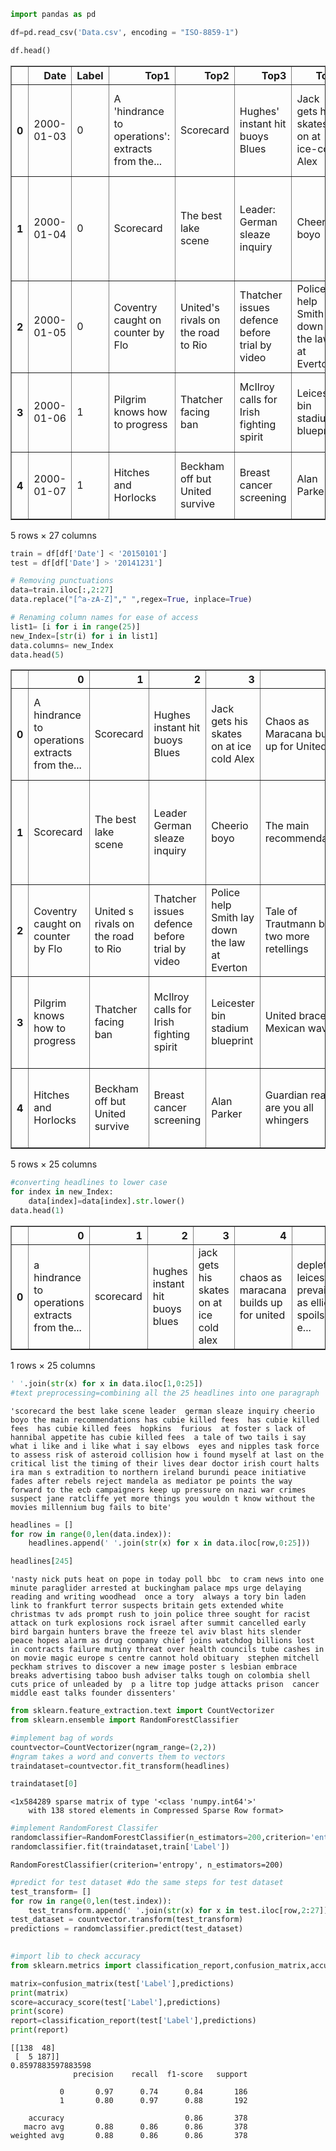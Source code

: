 ```python
import pandas as pd
```


```python
df=pd.read_csv('Data.csv', encoding = "ISO-8859-1")
```


```python
df.head()
```




<div>
<style scoped>
    .dataframe tbody tr th:only-of-type {
        vertical-align: middle;
    }

    .dataframe tbody tr th {
        vertical-align: top;
    }

    .dataframe thead th {
        text-align: right;
    }
</style>
<table border="1" class="dataframe">
  <thead>
    <tr style="text-align: right;">
      <th></th>
      <th>Date</th>
      <th>Label</th>
      <th>Top1</th>
      <th>Top2</th>
      <th>Top3</th>
      <th>Top4</th>
      <th>Top5</th>
      <th>Top6</th>
      <th>Top7</th>
      <th>Top8</th>
      <th>...</th>
      <th>Top16</th>
      <th>Top17</th>
      <th>Top18</th>
      <th>Top19</th>
      <th>Top20</th>
      <th>Top21</th>
      <th>Top22</th>
      <th>Top23</th>
      <th>Top24</th>
      <th>Top25</th>
    </tr>
  </thead>
  <tbody>
    <tr>
      <th>0</th>
      <td>2000-01-03</td>
      <td>0</td>
      <td>A 'hindrance to operations': extracts from the...</td>
      <td>Scorecard</td>
      <td>Hughes' instant hit buoys Blues</td>
      <td>Jack gets his skates on at ice-cold Alex</td>
      <td>Chaos as Maracana builds up for United</td>
      <td>Depleted Leicester prevail as Elliott spoils E...</td>
      <td>Hungry Spurs sense rich pickings</td>
      <td>Gunners so wide of an easy target</td>
      <td>...</td>
      <td>Flintoff injury piles on woe for England</td>
      <td>Hunters threaten Jospin with new battle of the...</td>
      <td>Kohl's successor drawn into scandal</td>
      <td>The difference between men and women</td>
      <td>Sara Denver, nurse turned solicitor</td>
      <td>Diana's landmine crusade put Tories in a panic</td>
      <td>Yeltsin's resignation caught opposition flat-f...</td>
      <td>Russian roulette</td>
      <td>Sold out</td>
      <td>Recovering a title</td>
    </tr>
    <tr>
      <th>1</th>
      <td>2000-01-04</td>
      <td>0</td>
      <td>Scorecard</td>
      <td>The best lake scene</td>
      <td>Leader: German sleaze inquiry</td>
      <td>Cheerio, boyo</td>
      <td>The main recommendations</td>
      <td>Has Cubie killed fees?</td>
      <td>Has Cubie killed fees?</td>
      <td>Has Cubie killed fees?</td>
      <td>...</td>
      <td>On the critical list</td>
      <td>The timing of their lives</td>
      <td>Dear doctor</td>
      <td>Irish court halts IRA man's extradition to Nor...</td>
      <td>Burundi peace initiative fades after rebels re...</td>
      <td>PE points the way forward to the ECB</td>
      <td>Campaigners keep up pressure on Nazi war crime...</td>
      <td>Jane Ratcliffe</td>
      <td>Yet more things you wouldn't know without the ...</td>
      <td>Millennium bug fails to bite</td>
    </tr>
    <tr>
      <th>2</th>
      <td>2000-01-05</td>
      <td>0</td>
      <td>Coventry caught on counter by Flo</td>
      <td>United's rivals on the road to Rio</td>
      <td>Thatcher issues defence before trial by video</td>
      <td>Police help Smith lay down the law at Everton</td>
      <td>Tale of Trautmann bears two more retellings</td>
      <td>England on the rack</td>
      <td>Pakistan retaliate with call for video of Walsh</td>
      <td>Cullinan continues his Cape monopoly</td>
      <td>...</td>
      <td>South Melbourne (Australia)</td>
      <td>Necaxa (Mexico)</td>
      <td>Real Madrid (Spain)</td>
      <td>Raja Casablanca (Morocco)</td>
      <td>Corinthians (Brazil)</td>
      <td>Tony's pet project</td>
      <td>Al Nassr (Saudi Arabia)</td>
      <td>Ideal Holmes show</td>
      <td>Pinochet leaves hospital after tests</td>
      <td>Useful links</td>
    </tr>
    <tr>
      <th>3</th>
      <td>2000-01-06</td>
      <td>1</td>
      <td>Pilgrim knows how to progress</td>
      <td>Thatcher facing ban</td>
      <td>McIlroy calls for Irish fighting spirit</td>
      <td>Leicester bin stadium blueprint</td>
      <td>United braced for Mexican wave</td>
      <td>Auntie back in fashion, even if the dress look...</td>
      <td>Shoaib appeal goes to the top</td>
      <td>Hussain hurt by 'shambles' but lays blame on e...</td>
      <td>...</td>
      <td>Putin admits Yeltsin quit to give him a head s...</td>
      <td>BBC worst hit as digital TV begins to bite</td>
      <td>How much can you pay for...</td>
      <td>Christmas glitches</td>
      <td>Upending a table, Chopping a line and Scoring ...</td>
      <td>Scientific evidence 'unreliable', defence claims</td>
      <td>Fusco wins judicial review in extradition case</td>
      <td>Rebels thwart Russian advance</td>
      <td>Blair orders shake-up of failing NHS</td>
      <td>Lessons of law's hard heart</td>
    </tr>
    <tr>
      <th>4</th>
      <td>2000-01-07</td>
      <td>1</td>
      <td>Hitches and Horlocks</td>
      <td>Beckham off but United survive</td>
      <td>Breast cancer screening</td>
      <td>Alan Parker</td>
      <td>Guardian readers: are you all whingers?</td>
      <td>Hollywood Beyond</td>
      <td>Ashes and diamonds</td>
      <td>Whingers - a formidable minority</td>
      <td>...</td>
      <td>Most everywhere:  UDIs</td>
      <td>Most wanted:  Chloe lunettes</td>
      <td>Return of the cane 'completely off the agenda'</td>
      <td>From Sleepy Hollow to Greeneland</td>
      <td>Blunkett outlines vision for over 11s</td>
      <td>Embattled Dobson attacks 'play now, pay later'...</td>
      <td>Doom and the Dome</td>
      <td>What is the north-south divide?</td>
      <td>Aitken released from jail</td>
      <td>Gone aloft</td>
    </tr>
  </tbody>
</table>
<p>5 rows × 27 columns</p>
</div>




```python
train = df[df['Date'] < '20150101']
test = df[df['Date'] > '20141231']
```


```python
# Removing punctuations
data=train.iloc[:,2:27]
data.replace("[^a-zA-Z]"," ",regex=True, inplace=True)

# Renaming column names for ease of access
list1= [i for i in range(25)]
new_Index=[str(i) for i in list1]
data.columns= new_Index
data.head(5)
```




<div>
<style scoped>
    .dataframe tbody tr th:only-of-type {
        vertical-align: middle;
    }

    .dataframe tbody tr th {
        vertical-align: top;
    }

    .dataframe thead th {
        text-align: right;
    }
</style>
<table border="1" class="dataframe">
  <thead>
    <tr style="text-align: right;">
      <th></th>
      <th>0</th>
      <th>1</th>
      <th>2</th>
      <th>3</th>
      <th>4</th>
      <th>5</th>
      <th>6</th>
      <th>7</th>
      <th>8</th>
      <th>9</th>
      <th>...</th>
      <th>15</th>
      <th>16</th>
      <th>17</th>
      <th>18</th>
      <th>19</th>
      <th>20</th>
      <th>21</th>
      <th>22</th>
      <th>23</th>
      <th>24</th>
    </tr>
  </thead>
  <tbody>
    <tr>
      <th>0</th>
      <td>A  hindrance to operations   extracts from the...</td>
      <td>Scorecard</td>
      <td>Hughes  instant hit buoys Blues</td>
      <td>Jack gets his skates on at ice cold Alex</td>
      <td>Chaos as Maracana builds up for United</td>
      <td>Depleted Leicester prevail as Elliott spoils E...</td>
      <td>Hungry Spurs sense rich pickings</td>
      <td>Gunners so wide of an easy target</td>
      <td>Derby raise a glass to Strupar s debut double</td>
      <td>Southgate strikes  Leeds pay the penalty</td>
      <td>...</td>
      <td>Flintoff injury piles on woe for England</td>
      <td>Hunters threaten Jospin with new battle of the...</td>
      <td>Kohl s successor drawn into scandal</td>
      <td>The difference between men and women</td>
      <td>Sara Denver  nurse turned solicitor</td>
      <td>Diana s landmine crusade put Tories in a panic</td>
      <td>Yeltsin s resignation caught opposition flat f...</td>
      <td>Russian roulette</td>
      <td>Sold out</td>
      <td>Recovering a title</td>
    </tr>
    <tr>
      <th>1</th>
      <td>Scorecard</td>
      <td>The best lake scene</td>
      <td>Leader  German sleaze inquiry</td>
      <td>Cheerio  boyo</td>
      <td>The main recommendations</td>
      <td>Has Cubie killed fees</td>
      <td>Has Cubie killed fees</td>
      <td>Has Cubie killed fees</td>
      <td>Hopkins  furious  at Foster s lack of Hannibal...</td>
      <td>Has Cubie killed fees</td>
      <td>...</td>
      <td>On the critical list</td>
      <td>The timing of their lives</td>
      <td>Dear doctor</td>
      <td>Irish court halts IRA man s extradition to Nor...</td>
      <td>Burundi peace initiative fades after rebels re...</td>
      <td>PE points the way forward to the ECB</td>
      <td>Campaigners keep up pressure on Nazi war crime...</td>
      <td>Jane Ratcliffe</td>
      <td>Yet more things you wouldn t know without the ...</td>
      <td>Millennium bug fails to bite</td>
    </tr>
    <tr>
      <th>2</th>
      <td>Coventry caught on counter by Flo</td>
      <td>United s rivals on the road to Rio</td>
      <td>Thatcher issues defence before trial by video</td>
      <td>Police help Smith lay down the law at Everton</td>
      <td>Tale of Trautmann bears two more retellings</td>
      <td>England on the rack</td>
      <td>Pakistan retaliate with call for video of Walsh</td>
      <td>Cullinan continues his Cape monopoly</td>
      <td>McGrath puts India out of their misery</td>
      <td>Blair Witch bandwagon rolls on</td>
      <td>...</td>
      <td>South Melbourne  Australia</td>
      <td>Necaxa  Mexico</td>
      <td>Real Madrid  Spain</td>
      <td>Raja Casablanca  Morocco</td>
      <td>Corinthians  Brazil</td>
      <td>Tony s pet project</td>
      <td>Al Nassr  Saudi Arabia</td>
      <td>Ideal Holmes show</td>
      <td>Pinochet leaves hospital after tests</td>
      <td>Useful links</td>
    </tr>
    <tr>
      <th>3</th>
      <td>Pilgrim knows how to progress</td>
      <td>Thatcher facing ban</td>
      <td>McIlroy calls for Irish fighting spirit</td>
      <td>Leicester bin stadium blueprint</td>
      <td>United braced for Mexican wave</td>
      <td>Auntie back in fashion  even if the dress look...</td>
      <td>Shoaib appeal goes to the top</td>
      <td>Hussain hurt by  shambles  but lays blame on e...</td>
      <td>England s decade of disasters</td>
      <td>Revenge is sweet for jubilant Cronje</td>
      <td>...</td>
      <td>Putin admits Yeltsin quit to give him a head s...</td>
      <td>BBC worst hit as digital TV begins to bite</td>
      <td>How much can you pay for</td>
      <td>Christmas glitches</td>
      <td>Upending a table  Chopping a line and Scoring ...</td>
      <td>Scientific evidence  unreliable   defence claims</td>
      <td>Fusco wins judicial review in extradition case</td>
      <td>Rebels thwart Russian advance</td>
      <td>Blair orders shake up of failing NHS</td>
      <td>Lessons of law s hard heart</td>
    </tr>
    <tr>
      <th>4</th>
      <td>Hitches and Horlocks</td>
      <td>Beckham off but United survive</td>
      <td>Breast cancer screening</td>
      <td>Alan Parker</td>
      <td>Guardian readers  are you all whingers</td>
      <td>Hollywood Beyond</td>
      <td>Ashes and diamonds</td>
      <td>Whingers   a formidable minority</td>
      <td>Alan Parker   part two</td>
      <td>Thuggery  Toxins and Ties</td>
      <td>...</td>
      <td>Most everywhere   UDIs</td>
      <td>Most wanted   Chloe lunettes</td>
      <td>Return of the cane  completely off the agenda</td>
      <td>From Sleepy Hollow to Greeneland</td>
      <td>Blunkett outlines vision for over   s</td>
      <td>Embattled Dobson attacks  play now  pay later ...</td>
      <td>Doom and the Dome</td>
      <td>What is the north south divide</td>
      <td>Aitken released from jail</td>
      <td>Gone aloft</td>
    </tr>
  </tbody>
</table>
<p>5 rows × 25 columns</p>
</div>




```python
#converting headlines to lower case
for index in new_Index:
    data[index]=data[index].str.lower()
data.head(1)
```




<div>
<style scoped>
    .dataframe tbody tr th:only-of-type {
        vertical-align: middle;
    }

    .dataframe tbody tr th {
        vertical-align: top;
    }

    .dataframe thead th {
        text-align: right;
    }
</style>
<table border="1" class="dataframe">
  <thead>
    <tr style="text-align: right;">
      <th></th>
      <th>0</th>
      <th>1</th>
      <th>2</th>
      <th>3</th>
      <th>4</th>
      <th>5</th>
      <th>6</th>
      <th>7</th>
      <th>8</th>
      <th>9</th>
      <th>...</th>
      <th>15</th>
      <th>16</th>
      <th>17</th>
      <th>18</th>
      <th>19</th>
      <th>20</th>
      <th>21</th>
      <th>22</th>
      <th>23</th>
      <th>24</th>
    </tr>
  </thead>
  <tbody>
    <tr>
      <th>0</th>
      <td>a  hindrance to operations   extracts from the...</td>
      <td>scorecard</td>
      <td>hughes  instant hit buoys blues</td>
      <td>jack gets his skates on at ice cold alex</td>
      <td>chaos as maracana builds up for united</td>
      <td>depleted leicester prevail as elliott spoils e...</td>
      <td>hungry spurs sense rich pickings</td>
      <td>gunners so wide of an easy target</td>
      <td>derby raise a glass to strupar s debut double</td>
      <td>southgate strikes  leeds pay the penalty</td>
      <td>...</td>
      <td>flintoff injury piles on woe for england</td>
      <td>hunters threaten jospin with new battle of the...</td>
      <td>kohl s successor drawn into scandal</td>
      <td>the difference between men and women</td>
      <td>sara denver  nurse turned solicitor</td>
      <td>diana s landmine crusade put tories in a panic</td>
      <td>yeltsin s resignation caught opposition flat f...</td>
      <td>russian roulette</td>
      <td>sold out</td>
      <td>recovering a title</td>
    </tr>
  </tbody>
</table>
<p>1 rows × 25 columns</p>
</div>




```python
' '.join(str(x) for x in data.iloc[1,0:25])
#text preprocessing=combining all the 25 headlines into one paragraph
```




    'scorecard the best lake scene leader  german sleaze inquiry cheerio  boyo the main recommendations has cubie killed fees  has cubie killed fees  has cubie killed fees  hopkins  furious  at foster s lack of hannibal appetite has cubie killed fees  a tale of two tails i say what i like and i like what i say elbows  eyes and nipples task force to assess risk of asteroid collision how i found myself at last on the critical list the timing of their lives dear doctor irish court halts ira man s extradition to northern ireland burundi peace initiative fades after rebels reject mandela as mediator pe points the way forward to the ecb campaigners keep up pressure on nazi war crimes suspect jane ratcliffe yet more things you wouldn t know without the movies millennium bug fails to bite'




```python
headlines = []
for row in range(0,len(data.index)):
    headlines.append(' '.join(str(x) for x in data.iloc[row,0:25]))
```


```python
headlines[245]
```




    'nasty nick puts heat on pope in today poll bbc  to cram news into one minute paraglider arrested at buckingham palace mps urge delaying reading and writing woodhead  once a tory  always a tory bin laden link to frankfurt terror suspects britain gets extended white christmas tv ads prompt rush to join police three sought for racist attack on turk explosions rock israel after summit cancelled early bird bargain hunters brave the freeze tel aviv blast hits slender peace hopes alarm as drug company chief joins watchdog billions lost in contracts failure mutiny threat over health councils tube cashes in on movie magic europe s centre cannot hold obituary  stephen mitchell peckham strives to discover a new image poster s lesbian embrace breaks advertising taboo bush adviser talks tough on colombia shell cuts price of unleaded by  p a litre top judge attacks prison  cancer  middle east talks founder dissenters'




```python
from sklearn.feature_extraction.text import CountVectorizer
from sklearn.ensemble import RandomForestClassifier
```


```python
#implement bag of words
countvector=CountVectorizer(ngram_range=(2,2))
#ngram takes a word and converts them to vectors
traindataset=countvector.fit_transform(headlines)

```


```python
traindataset[0]
```




    <1x584289 sparse matrix of type '<class 'numpy.int64'>'
    	with 138 stored elements in Compressed Sparse Row format>




```python
#implement RandomForest Classifer
randomclassifier=RandomForestClassifier(n_estimators=200,criterion='entropy')
randomclassifier.fit(traindataset,train['Label'])
```




    RandomForestClassifier(criterion='entropy', n_estimators=200)




```python
#predict for test dataset #do the same steps for test dataset
test_transform= []
for row in range(0,len(test.index)):
    test_transform.append(' '.join(str(x) for x in test.iloc[row,2:27]))
test_dataset = countvector.transform(test_transform)
predictions = randomclassifier.predict(test_dataset)
    
```


```python
#import lib to check accuracy
from sklearn.metrics import classification_report,confusion_matrix,accuracy_score
```


```python
matrix=confusion_matrix(test['Label'],predictions)
print(matrix)
score=accuracy_score(test['Label'],predictions)
print(score)
report=classification_report(test['Label'],predictions)
print(report)
```

    [[138  48]
     [  5 187]]
    0.8597883597883598
                  precision    recall  f1-score   support
    
               0       0.97      0.74      0.84       186
               1       0.80      0.97      0.88       192
    
        accuracy                           0.86       378
       macro avg       0.88      0.86      0.86       378
    weighted avg       0.88      0.86      0.86       378
    
    


```python

```

